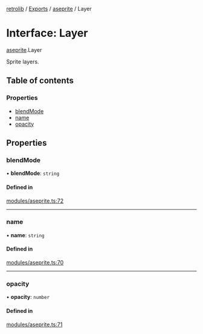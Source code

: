 [retrolib](../README.md) / [Exports](../modules.md) / [aseprite](../modules/aseprite.md) / Layer

# Interface: Layer

[aseprite](../modules/aseprite.md).Layer

Sprite layers.

## Table of contents

### Properties

- [blendMode](aseprite.Layer.md#blendmode)
- [name](aseprite.Layer.md#name)
- [opacity](aseprite.Layer.md#opacity)

## Properties

### blendMode

• **blendMode**: `string`

#### Defined in

[modules/aseprite.ts:72](https://github.com/philbgarner/retrolib/blob/5d46b3a/src/modules/aseprite.ts#L72)

___

### name

• **name**: `string`

#### Defined in

[modules/aseprite.ts:70](https://github.com/philbgarner/retrolib/blob/5d46b3a/src/modules/aseprite.ts#L70)

___

### opacity

• **opacity**: `number`

#### Defined in

[modules/aseprite.ts:71](https://github.com/philbgarner/retrolib/blob/5d46b3a/src/modules/aseprite.ts#L71)

